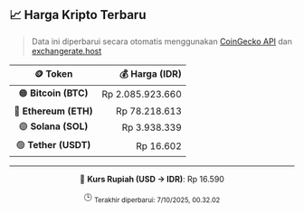 

<!-- HARGA_KRIPTO -->
## 📈 Harga Kripto Terbaru

> Data ini diperbarui secara otomatis menggunakan [CoinGecko API](https://www.coingecko.com/) dan [exchangerate.host](https://exchangerate.host/)

<div align="center">

| 🪙 Token | 💰 Harga (IDR) |
|:------:|---------------:|
| 🟠 **Bitcoin (BTC)**   | Rp 2.085.923.660 |
| 🔵 **Ethereum (ETH)**  | Rp 78.218.613 |
| 🟣 **Solana (SOL)**    | Rp 3.938.339 |
| 🟢 **Tether (USDT)**   | Rp 16.602 |

---

💱 **Kurs Rupiah (USD → IDR)**: Rp 16.590

🕒 <sub>Terakhir diperbarui: 7/10/2025, 00.32.02</sub>

</div>
<!-- /HARGA_KRIPTO -->
